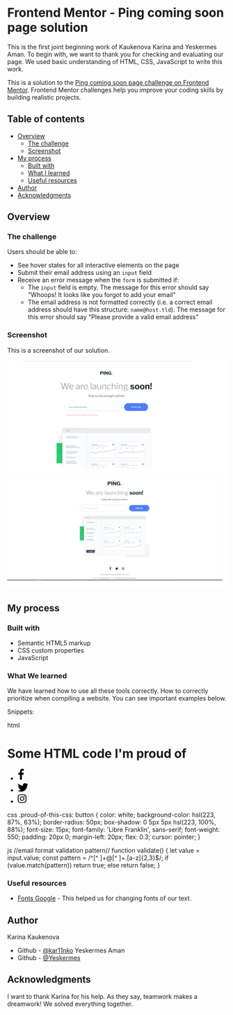 # Frontend Mentor - Ping coming soon page solution

This is the first joint beginning work of Kaukenova Karina and Yeskermes Aman.
To begin with, we want to thank you for checking and evaluating our page.
We used basic understanding of HTML, CSS, JavaScript to write this work.

This is a solution to the [Ping coming soon page challenge on Frontend Mentor](https://www.frontendmentor.io/challenges/ping-single-column-coming-soon-page-5cadd051fec04111f7b848da). Frontend Mentor challenges help you improve your coding skills by building realistic projects. 

## Table of contents

- [Overview](#overview)
  - [The challenge](#the-challenge)
  - [Screenshot](#screenshot)
- [My process](#my-process)
  - [Built with](#built-with)
  - [What I learned](#what-i-learned)
  - [Useful resources](#useful-resources)
- [Author](#author)
- [Acknowledgments](#acknowledgments)

## Overview

### The challenge

Users should be able to:

- See hover states for all interactive elements on the page
- Submit their email address using an `input` field
- Receive an error message when the `form` is submitted if:
	- The `input` field is empty. The message for this error should say "Whoops! It looks like you forgot to add your email"
	- The email address is not formatted correctly (i.e. a correct email address should have this structure: `name@host.tld`). The message for this error should say "Please provide a valid email address"

### Screenshot

This is a screenshot of our solution.

![Alt-screen1](screenshot.png)
![Alt-screen1](screenshot2.png)

## My process

### Built with

- Semantic HTML5 markup
- CSS custom properties
- JavaScript

### What We learned
We have learned how to use all these tools correctly. How to correctly prioritize when compiling a website. You can see important examples below.

Snippets:

html
<h1>Some HTML code I'm proud of</h1>
<ul class="social_networks">
        <li><a href="#"><img src="./images/facebook.svg" alt="facebook" width="15"></a></li>
        <li><a href="#"><img src="./images/twitter.svg" alt="twitter" width="24"></a></li>
          <li><a href="#"><img src="./images/instagram.svg" alt="instagram" width="20"></a></li>
      </ul>

css
.proud-of-this-css:
  button {
  color: white;
  background-color: hsl(223, 87%, 63%);
  border-radius: 50px;
  box-shadow: 0 5px 5px hsl(223, 100%, 88%);
  font-size: 15px;
  font-family: 'Libre Franklin', sans-serif;
  font-weight: 550;
  padding: 20px 0;
  margin-left: 20px;
  flex: 0.3;
  cursor: pointer;
}

js
//email format validation pattern//
function validate() {
  let value = input.value;
  const pattern = /^[^ ]+@[^ ]+\.[a-z]{2,3}$/;
  if (value.match(pattern)) return true;
  else return false;
}

### Useful resources

- [Fonts Google](https://fonts.google.com/specimen/Libre+Franklin) - This helped us for changing fonts of our text.

## Author
Karina Kaukenova
- Github - [@kar11nko](https://github.com/kar11nko)
Yeskermes Aman
- Github - [@Yeskermes](https://github.com/Yeskermes)

## Acknowledgments

I want to thank Karina for his help. As they say, teamwork makes a dreamwork! We solved everything together.
